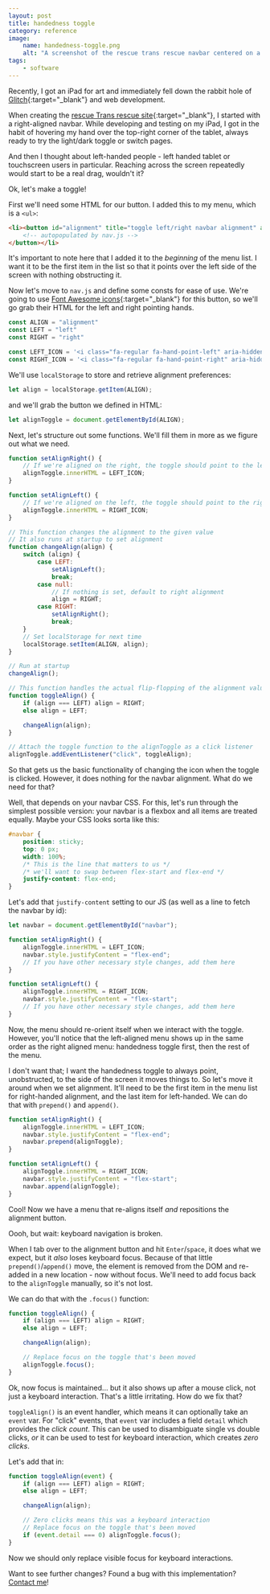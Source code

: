 ```yaml
---
layout: post
title: handedness toggle
category: reference
image: 
    name: handedness-toggle.png
    alt: "A screenshot of the rescue trans rescue navbar centered on a button that shows a hand pointing left."
tags:
    - software
---
```


Recently, I got an iPad for art and immediately fell down the rabbit hole of [Glitch](https://glitch.com){:target="_blank"} and web development.

When creating the [rescue Trans rescue site](https://rescue-trans-rescue.glitch.com){:target="_blank"}, I started with a right-aligned navbar. While developing and testing on my iPad, I got in the habit of hovering my hand over the top-right corner of the tablet, always ready to try the light/dark toggle or switch pages.

And then I thought about left-handed people - left handed tablet or touchscreen users in particular. Reaching across the screen repeatedly would start to be a real drag, wouldn't it?

Ok, let's make a toggle!

First we'll need some HTML for our button. I added this to my menu, which is a `<ul>`:

```html
<li><button id="alignment" title="toggle left/right navbar alignment" aria-label="toggle left/right navbar alignment" class="menu-link">
	<!-- autopopulated by nav.js -->
</button></li>
```

It's important to note here that I added it to the *beginning* of the menu list. I want it to be the first item in the list so that it points over the left side of the screen with nothing obstructing it.

Now let's move to `nav.js` and define some consts for ease of use. We're going to use [Font Awesome icons](https://fontawesome.com/icons){:target="_blank"} for this button, so we'll go grab their HTML for the left and right pointing hands.

```js
const ALIGN = "alignment"
const LEFT = "left"
const RIGHT = "right"

const LEFT_ICON = '<i class="fa-regular fa-hand-point-left" aria-hidden="true"></i>';
const RIGHT_ICON = '<i class="fa-regular fa-hand-point-right" aria-hidden="true"></i>';
```

We'll use `localStorage` to store and retrieve alignment preferences:

```js
let align = localStorage.getItem(ALIGN);
```

and we'll grab the button we defined in HTML:

```js
let alignToggle = document.getElementById(ALIGN);
```

Next, let's structure out some functions. We'll fill them in more as we figure out what we need.

```js
function setAlignRight() {
	// If we're aligned on the right, the toggle should point to the left
	alignToggle.innerHTML = LEFT_ICON;
}

function setAlignLeft() {
	// If we're aligned on the left, the toggle should point to the right
	alignToggle.innerHTML = RIGHT_ICON;
}

// This function changes the alignment to the given value
// It also runs at startup to set alignment
function changeAlign(align) {
	switch (align) {
		case LEFT:
			setAlignLeft();
			break;
		case null:
			// If nothing is set, default to right alignment
			align = RIGHT;
		case RIGHT:
			setAlignRight();
			break;
	}
	// Set localStorage for next time
	localStorage.setItem(ALIGN, align);
}

// Run at startup
changeAlign();

// This function handles the actual flip-flopping of the alignment value
function toggleAlign() {
	if (align === LEFT) align = RIGHT;
	else align = LEFT;

	changeAlign(align);
}

// Attach the toggle function to the alignToggle as a click listener
alignToggle.addEventListener("click", toggleAlign);
```

So that gets us the basic functionality of changing the icon when the toggle is clicked. However, it does nothing for the navbar alignment. What do we need for that?

Well, that depends on your navbar CSS. For this, let's run through the simplest possible version: your navbar is a flexbox and all items are treated equally. Maybe your CSS looks sorta like this:

```css
#navbar {
	position: sticky;
	top: 0 px;
	width: 100%;
	/* This is the line that matters to us */
	/* we'll want to swap between flex-start and flex-end */
	justify-content: flex-end;
}
```

Let's add that `justify-content` setting to our JS (as well as a line to fetch the navbar by id):

```js
let navbar = document.getElementById("navbar");

function setAlignRight() {
	alignToggle.innerHTML = LEFT_ICON;
	navbar.style.justifyContent = "flex-end";
	// If you have other necessary style changes, add them here
}

function setAlignLeft() {
	alignToggle.innerHTML = RIGHT_ICON;
	navbar.style.justifyContent = "flex-start";
	// If you have other necessary style changes, add them here
}
```

Now, the menu should re-orient itself when we interact with the toggle. However, you'll notice that the left-aligned menu shows up in the same order as the right aligned menu: handedness toggle first, then the rest of the menu.

I don't want that; I want the handedness toggle to always point, unobstructed, to the side of the screen it moves things to. So let's move it around when we set alignment. It'll need to be the first item in the menu list for right-handed alignment, and the last item for left-handed. We can do that with `prepend()` and `append()`.

```js
function setAlignRight() {
	alignToggle.innerHTML = LEFT_ICON;
	navbar.style.justifyContent = "flex-end";
	navbar.prepend(alignToggle);
}

function setAlignLeft() {
	alignToggle.innerHTML = RIGHT_ICON;
	navbar.style.justifyContent = "flex-start";
	navbar.append(alignToggle); 
}
```

Cool! Now we have a menu that re-aligns itself *and* repositions the alignment button.

Oooh, but wait: keyboard navigation is broken.

When I tab over to the alignment button and hit `Enter`/`space`, it does what we expect, but it *also* loses keyboard focus. Because of that little `prepend()`/`append()` move, the element is removed from the DOM and re-added in a new location -  now without focus. We'll need to add focus back to the `alignToggle` manually, so it's not lost.

We can do that with the `.focus()` function:

```js
function toggleAlign() {
	if (align === LEFT) align = RIGHT;
	else align = LEFT;

	changeAlign(align);

	// Replace focus on the toggle that's been moved
	alignToggle.focus();
}
```

Ok, now focus is maintained... but it also shows up after a mouse click, not just a keyboard interaction. That's a little irritating. How do we fix that?

`toggleAlign()` is an event handler, which means it can optionally take an `event` var. For "click" events, that `event` var includes a field `detail` which provides the *click count*. This can be used to disambiguate single vs double clicks, *or* it can be used to test for keyboard interaction, which creates *zero clicks*.

Let's add that in:

```js
function toggleAlign(event) {
	if (align === LEFT) align = RIGHT;
	else align = LEFT;

	changeAlign(align);

	// Zero clicks means this was a keyboard interaction
	// Replace focus on the toggle that's been moved
	if (event.detail === 0) alignToggle.focus();
}
```

Now we should only replace visible focus for keyboard interactions.

Want to see further changes? Found a bug with this implementation? [Contact me](/contact)!
